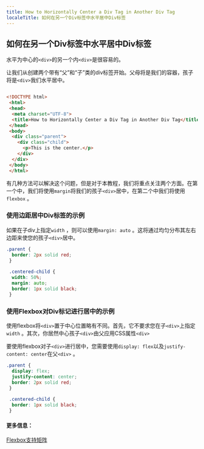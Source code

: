 ```yaml
---
title: How to Horizontally Center a Div Tag in Another Div Tag
localeTitle: 如何在另一个Div标签中水平居中Div标签
---
```

## 如何在另一个Div标签中水平居中Div标签

水平为中心的`<div>`的另一个内`<div>`是很容易的。

让我们从创建两个带有“父”和“子”类的div标签开始。父母将是我们的容器，孩子将是`<div>`我们水平居中。

```html

<!DOCTYPE html> 
 <html> 
 <head> 
  <meta charset="UTF-8"> 
  <title>How to Horizontally Center a Div Tag in Another Div Tag</title> 
 </head> 
 <body> 
  <div class="parent"> 
    <div class="child"> 
      <p>This is the center.</p> 
    </div> 
  </div> 
 </body> 
 </html> 
```

有几种方法可以解决这个问题，但是对于本教程，我们将重点关注两个方面。在第一个中，我们将使用`margin`将我们的孩子`<div>`居中，在第二个中我们将使用`flexbox` 。

### 使用边距居中Div标签的示例

如果在子div上指定`width` ，则可以使用`margin: auto` 。这将通过均匀分布其左右边距来使您的孩子`<div>`居中。

```css
.parent { 
  border: 2px solid red; 
 } 
 
 .centered-child { 
  width: 50%; 
  margin: auto; 
  border: 1px solid black; 
 } 
```

### 使用Flexbox对Div标记进行居中的示例

使用flexbox将`<div>`置于中心位置略有不同。首先，它不要求您在子`<div>`上指定`width` 。其次，你居然中心孩子`<div>`由父应用CSS属性`<div>`

要使用flexbox对子`<div>`进行居中，您需要使用`display: flex`以及`justify-content: center`在父`<div>` 。

```css
.parent { 
  display: flex; 
  justify-content: center; 
  border: 2px solid red; 
 } 
 
 .centered-child { 
  border: 1px solid black; 
 } 
```

#### 更多信息：

[Flexbox支持矩阵](http://caniuse.com/#search=flexbox)